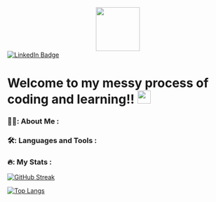 <div id="header" align="center">
  <img src="https://i1.wp.com/www.statecollegegirlscouts.org/wp-content/uploads/2019/08/Cadette-Coding-for-good-1.png?fit=319%2C319&ssl=1" width="100"/>
</div>

<div id="badges">
  <a href="www.linkedin.com/in/abhyuday-chauhan">
    <img src="https://img.shields.io/badge/LinkedIn-blue?style=for-the-badge&logo=linkedin&logoColor=white" alt="LinkedIn Badge"/>
  </a>
</div>

<img src="https://komarev.com/ghpvc/?username=abudubai16&style=flat-square&color=blue" alt=""/>

<h1>
  Welcome to my messy process of coding and learning!!
  <img src="https://media.giphy.com/media/hvRJCLFzcasrR4ia7z/giphy.gif" width="30px"/>
</h1>

### 👨‍🎓: About Me :

### 🛠️: Languages and Tools :
### 🔥: My Stats :
[![GitHub Streak](http://github-readme-streak-stats.herokuapp.com?user=abudubai16&theme=dark&background=000000)](https://git.io/streak-stats)

[![Top Langs](https://github-readme-stats.vercel.app/api/top-langs/?username=abudubai16&layout=compact&theme=vision-friendly-dark)](https://github.com/anuraghazra/github-readme-stats)

